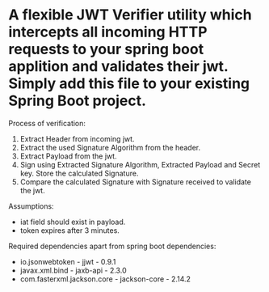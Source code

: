 # A flexible JWT Verifier utility which intercepts all incoming HTTP requests to your spring boot applition and validates their jwt. Simply add this file to your existing Spring Boot project.

Process of verification:

1.  Extract Header from incoming jwt.
2.  Extract the used Signature Algorithm from the header.
3.  Extract Payload from the jwt.
4.  Sign using Extracted Signature Algorithm, Extracted Payload and Secret key. Store the calculated Signature.
5.  Compare the calculated Signature with Signature received to validate the jwt.

Assumptions:

-   iat field should exist in payload.
-   token expires after 3 minutes.

Required dependencies apart from spring boot dependencies:

- io.jsonwebtoken - jjwt - 0.9.1
- javax.xml.bind - jaxb-api - 2.3.0
- com.fasterxml.jackson.core - jackson-core - 2.14.2
